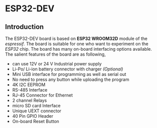 # ESP32-DEV

## Introduction

The ESP32-DEV board is based on **ESP32 WROOM32D** module of the _espressif_. The board is suitable for one who want to experiment on the _ESP32_ chip. The board has many on-board interfacing options available. The salient features of the board are as following,

* can use 12V or 24 V Industrial power supply 
* Li-Po/ Li-ion battery connector with charger _(Optional)_
* Mini USB interface for programming as well as serial out
* No need to press any button while uploading the program
* 4K I2C EEPROM
* RS-485 Interface
* RJ-45 Connector for Ethernet
* 2 channel Relays
* micro SD card Interface
* Unique UEXT connector
* 40 Pin GPIO Header
* On-board Reset Button
 

